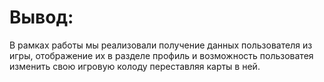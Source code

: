# Вывод:

В рамках работы мы реализовали получение данных пользователя из игры, отображение их в разделе профиль и возможность пользоватея изменить свою игровую колоду переставляя карты в ней.
